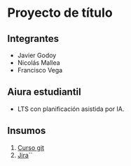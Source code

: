 # Proyecto de título
## Integrantes
- Javier Godoy
- Nicolás Mallea
- Francisco Vega

## Aiura estudiantil
- LTS con planificación asistida por IA.

## Insumos
1. [Curso git](https://www.youtube.com/watch?v=3GymExBkKjE)
2. [Jira](https://duocuc-team-v2lmloev.atlassian.net/jira/software/projects/AES/boards/1/timeline)``
